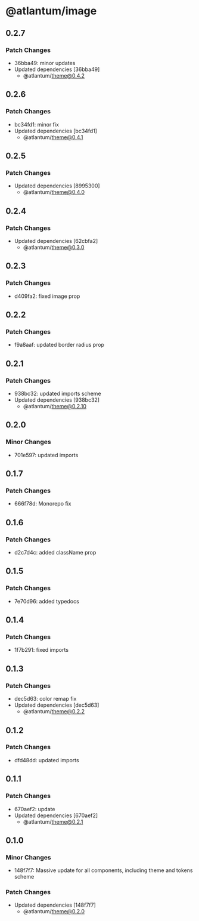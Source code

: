 # @atlantum/image

## 0.2.7

### Patch Changes

-   36bba49: minor updates
-   Updated dependencies [36bba49]
    -   @atlantum/theme@0.4.2

## 0.2.6

### Patch Changes

-   bc34fd1: minor fix
-   Updated dependencies [bc34fd1]
    -   @atlantum/theme@0.4.1

## 0.2.5

### Patch Changes

-   Updated dependencies [8995300]
    -   @atlantum/theme@0.4.0

## 0.2.4

### Patch Changes

-   Updated dependencies [62cbfa2]
    -   @atlantum/theme@0.3.0

## 0.2.3

### Patch Changes

-   d409fa2: fixed image prop

## 0.2.2

### Patch Changes

-   f9a8aaf: updated border radius prop

## 0.2.1

### Patch Changes

-   938bc32: updated imports scheme
-   Updated dependencies [938bc32]
    -   @atlantum/theme@0.2.10

## 0.2.0

### Minor Changes

-   701e597: updated imports

## 0.1.7

### Patch Changes

-   666f78d: Monorepo fix

## 0.1.6

### Patch Changes

-   d2c7d4c: added className prop

## 0.1.5

### Patch Changes

-   7e70d96: added typedocs

## 0.1.4

### Patch Changes

-   1f7b291: fixed imports

## 0.1.3

### Patch Changes

-   dec5d63: color remap fix
-   Updated dependencies [dec5d63]
    -   @atlantum/theme@0.2.2

## 0.1.2

### Patch Changes

-   dfd48dd: updated imports

## 0.1.1

### Patch Changes

-   670aef2: update
-   Updated dependencies [670aef2]
    -   @atlantum/theme@0.2.1

## 0.1.0

### Minor Changes

-   148f7f7: Massive update for all components, including theme and tokens scheme

### Patch Changes

-   Updated dependencies [148f7f7]
    -   @atlantum/theme@0.2.0
